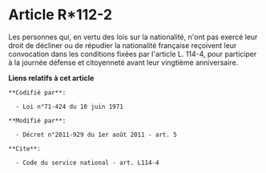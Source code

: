 # Article R*112-2

Les personnes qui, en vertu des lois sur la nationalité, n'ont pas exercé leur droit de décliner ou de répudier la
nationalité française reçoivent leur convocation dans les conditions fixées par l'article L. 114-4, pour participer à la
journée défense et citoyenneté avant leur vingtième anniversaire.

**Liens relatifs à cet article**

	**Codifié par**:

	  - Loi n°71-424 du 10 juin 1971

	**Modifié par**:

	  - Décret n°2011-929 du 1er août 2011 - art. 5

	**Cite**:

	  - Code du service national - art. L114-4
